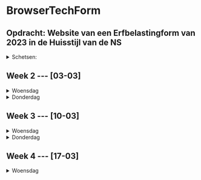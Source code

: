 # BrowserTechForm

 <h2> Opdracht: Website van een Erfbelastingform van 2023 in de Huisstijl van de NS</h2>
<details>
 <summary>Schetsen:</summary>
 
</details>

<h2>Week 2 --- [03-03]</h2>
 <details>
  <summary>Woensdag</summary>
  <h3>Workshop</h3>
  <h4>🧔🏻 Formulierelementen</h4>
  <p>met de workshop hebben we een basis uitleg gehad over "form" en alle elementen.</p>

  <h3>Gedaan vandaag</h3>
  <p>Ik heb de custom properties goed gezet in het project, zodat ik makkelijk kan beginnen. </p>
  <img height='300px' alt="Scherm­afbeelding 2025-03-05 om 15 47 41" src="https://github.com/user-attachments/assets/9d84b250-9df9-4613-b625-94c140c0e2d9" />
  <br>
  <p>Ook ben ik begonnen aan de startpagina. dit heb ik met de stijlguide gedaan. </p>
  <img width="300px" alt="Scherm­afbeelding 2025-03-05 om 15 48 25" src="https://github.com/user-attachments/assets/763353a5-b1e1-4736-a53c-df614f9eaae9" />

</details>
<details>
 <summary>Donderdag</summary>
 <h3>Workshop</h3>
 <p>🧔🏻 HTML + CSS Validatie</p>

<h3>Gedaan vandaag</h3>
<p>Ik heb ben de workshop meteen aan de slag gegaan met de validatie van de velden. dit is goed gegaan en erg leuk om te maken.</p>
<img width="300px" alt="Scherm­afbeelding 2025-03-07 om 14 12 36" src="https://github.com/user-attachments/assets/e708c998-acd6-4648-aab8-350a097f5d33" />
<br>
<p>Ook heb ik met behulp van Vasillis een soort pagina systeem gemaakt, dat het lijkt alsof er meer pagina's zijn.</p>
<img width="300px" alt="Scherm­afbeelding 2025-03-07 om 14 12 03" src="https://github.com/user-attachments/assets/23e8dc39-f921-4ca1-a33d-bbe52ff9b834" />
<img width="300px" alt="Scherm­afbeelding 2025-03-07 om 14 16 30" src="https://github.com/user-attachments/assets/147551bc-9c74-443f-9a0f-eadbbb9250a1" />
 
</details>

<h2>Week 3 --- [10-03]</h2>
 <details>
  <summary>Woensdag</summary>
  <h3>Workshop</h3>
  <h4>🇮🇪 Jeremy Keith</h4>
  <p>We hebben een korte intro gehad van Jeremy over core functionality's</p>
  <p>Hoe kan je de belangrijkste technologie maken met de makkelijkste dingen, zodat iedereen dit kan gebruiken en dat het overal werkt. Als dit werkt dan mag je gaan verbeteren.</p>
  <h3>Gedaan vandaag</h3>
  <p>Ik heb het pagina systeem er weer uit gesloopt en ga mij eerst focussen op de basis. Deze die is nog niet helemaal ok.</p>
  <br>
  <p>Ik ben aan de slag gegaan met het opslaan van de info in de local storage van de pagina. Dit is na een klein beetje hulp van onze grote vriend Chris gelukt. </p>
  <img width="300" alt="Scherm­afbeelding 2025-03-18 om 14 30 46" src="https://github.com/user-attachments/assets/73eaa4fc-1b45-4bd5-9d62-ad7e1cdb9189" />


</details>

<details>
 <summary>Donderdag</summary>
 <h3>Gedaan vandaag</h3>
 <p>Ik ben er achter gekomen dat mijn pagina nog niet echt goed responsive is. Dit wil ik vandaag gaan fixen.</p>
 <img width="200" alt="Scherm­afbeelding 2025-03-18 om 14 31 51" src="https://github.com/user-attachments/assets/4cb1b893-67d6-4613-8c84-7be6ccdf907e" />

  <p>Ook Had ik nog geen Error messages. Deze worden nu getoont als er niet wordt voldaan aan de voorwaarde van het veld. </p>
<img width="300" alt="Scherm­afbeelding 2025-03-18 om 14 33 10" src="https://github.com/user-attachments/assets/c08e398a-f127-4306-ab4b-5c14aea85160" />
<img width="300" alt="Scherm­afbeelding 2025-03-18 om 14 33 27" src="https://github.com/user-attachments/assets/7cb0d120-bf1d-45b0-9802-d3a43d6cdea0" />
<img width="300" alt="Scherm­afbeelding 2025-03-18 om 14 34 35" src="https://github.com/user-attachments/assets/91c3dee0-fd8d-4ea8-8d84-09177989234b" />


</details>

<h2>Week 4 --- [17-03]</h2>
 <details>
  <summary>Woensdag</summary>
  <h3>Workshop</h3>
  <h3>Gedaan vandaag</h3>
</details>
